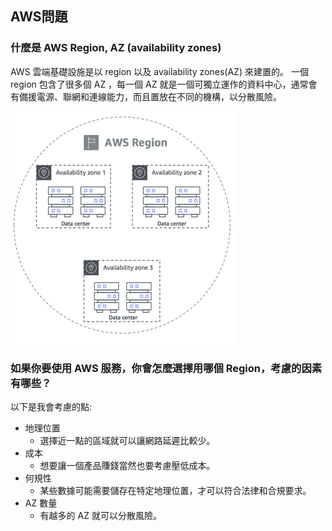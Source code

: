 ## AWS問題

### 什麼是 AWS Region, AZ (availability zones)

AWS 雲端基礎設施是以 region 以及 availability zones(AZ) 來建置的。 一個 region 包含了很多個 AZ ，每一個 AZ 就是一個可獨立運作的資料中心，通常會有備援電源、聯網和連線能力，而且置放在不同的機構，以分散風險。

![aws.png](aws.png)

### 如果你要使用 AWS 服務，你會怎麼選擇用哪個 Region，考慮的因素有哪些？

以下是我會考慮的點:
- 地理位置
    - 選擇近一點的區域就可以讓網路延遲比較少。
- 成本
    - 想要讓一個產品賺錢當然也要考慮壓低成本。
- 何規性
    - 某些數據可能需要儲存在特定地理位置，才可以符合法律和合規要求。
- AZ 數量
    - 有越多的 AZ 就可以分散風險。

